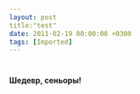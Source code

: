 ```yaml
---
layout: post
title:"test"
date: 2011-02-19 00:00:00 +0300
tags: [Imported]
---
```

# 

**Шедевр, сеньоры!**
